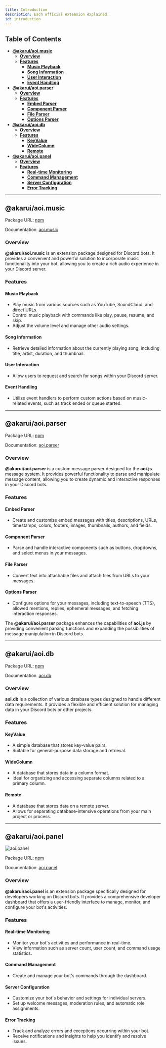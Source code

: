 ```yaml
---
title: Introduction
description: Each official extension explained.
id: introduction
---
```


## Table of Contents

- **[@akarui/aoi.music](#akaruiaoimusic)**
  - **[Overview](#overview)**
  - **[Features](#features)**
    - **[Music Playback](#music-playback)**
    - **[Song Information](#song-information)**
    - **[User Interaction](#user-interaction)**
    - **[Event Handling](#event-handling)**
- **[@akarui/aoi.parser](#akaruiaoiparser)**
  - **[Overview](#overview-1)**
  - **[Features](#features-1)**
    - **[Embed Parser](#embed-parser)**
    - **[Component Parser](#component-parser)**
    - **[File Parser](#file-parser)**
    - **[Options Parser](#options-parser)**
- **[@akarui/aoi.db](#akaruiaoidb)**
  - **[Overview](#overview-2)**
  - **[Features](#features-2)**
    - **[KeyValue](#keyvalue)**
    - **[WideColumn](#widecolumn)**
    - **[Remote](#remote)**
- **[@akarui/aoi.panel](#akaruiaoipanel)**
  - **[Overview](#overview-3)**
  - **[Features](#features-3)**
    - **[Real-time Monitoring](#real-time-monitoring)**
    - **[Command Management](#command-management)**
    - **[Server Configuration](#server-configuration)**
    - **[Error Tracking](#error-tracking)**

---

## @akarui/aoi.music

Package URL: [npm](https://www.npmjs.com/package/@akarui/aoi.music)

Documentation: [aoi.music](../extensions/official/aoi.music/1introduction.md)

### Overview
**@akarui/aoi.music** is an extension package designed for Discord bots. It provides a convenient and powerful solution to incorporate music functionality into your bot, allowing you to create a rich audio experience in your Discord server.

### Features

#### Music Playback
- Play music from various sources such as YouTube, SoundCloud, and direct URLs.
- Control music playback with commands like play, pause, resume, and skip.
- Adjust the volume level and manage other audio settings.

#### Song Information
- Retrieve detailed information about the currently playing song, including title, artist, duration, and thumbnail.

#### User Interaction
- Allow users to request and search for songs within your Discord server.

#### Event Handling
- Utilize event handlers to perform custom actions based on music-related events, such as track ended or queue started.

---

## @akarui/aoi.parser

Package URL: [npm](https://www.npmjs.com/package/@akarui/aoi.parser)

Documentation: [aoi.parser](https://aoi-parser.vercel.app/)

### Overview
**@akarui/aoi.parser** is a custom message parser designed for the **aoi.js** message system. It provides powerful functionality to parse and manipulate message content, allowing you to create dynamic and interactive responses in your Discord bots.

### Features

#### Embed Parser
- Create and customize embed messages with titles, descriptions, URLs, timestamps, colors, footers, images, thumbnails, authors, and fields.

#### Component Parser
- Parse and handle interactive components such as buttons, dropdowns, and select menus in your messages.

#### File Parser
- Convert text into attachable files and attach files from URLs to your messages.

#### Options Parser
- Configure options for your messages, including text-to-speech (TTS), allowed mentions, replies, ephemeral messages, and fetching interaction responses.

The **@akarui/aoi.parser** package enhances the capabilities of **aoi.js** by providing convenient parsing functions and expanding the possibilities of message manipulation in Discord bots.

---

## @akarui/aoi.db

Package URL: [npm](https://www.npmjs.com/package/aoi.db)

Documentation: [aoi.db](https://akaruidevelopment.github.io/aoi.db/)

### Overview
**aoi.db** is a collection of various database types designed to handle different data requirements. It provides a flexible and efficient solution for managing data in your Discord bots or other projects.

### Features

#### KeyValue
- A simple database that stores key-value pairs.
- Suitable for general-purpose data storage and retrieval.

#### WideColumn
- A database that stores data in a column format.
- Ideal for organizing and accessing separate columns related to a primary column.

#### Remote
- A database that stores data on a remote server.
- Allows for separating database-intensive operations from your main project or process.

---

## @akarui/aoi.panel

![aoi.panel](https://raw.githubusercontent.com/aoijs/website/main/assets/images/aoipanel-banner.png)

Package URL: [npm](https://www.npmjs.com/package/@akarui/aoi.panel)

Documentation: [aoi.panel](../extensions/official/aoi.panel/1introduction.md)

### Overview
**@akarui/aoi.panel** is an extension package specifically designed for developers working on Discord bots. It provides a comprehensive developer dashboard that offers a user-friendly interface to manage, monitor, and configure your bot's activities.

### Features

#### Real-time Monitoring
- Monitor your bot's activities and performance in real-time.
- View information such as server count, user count, and command usage statistics.

#### Command Management
- Create and manage your bot's commands through the dashboard.

#### Server Configuration
- Customize your bot's behavior and settings for individual servers.
- Set up welcome messages, moderation rules, and automatic role assignments.

#### Error Tracking
- Track and analyze errors and exceptions occurring within your bot.
- Receive notifications and insights to help you identify and resolve issues.
